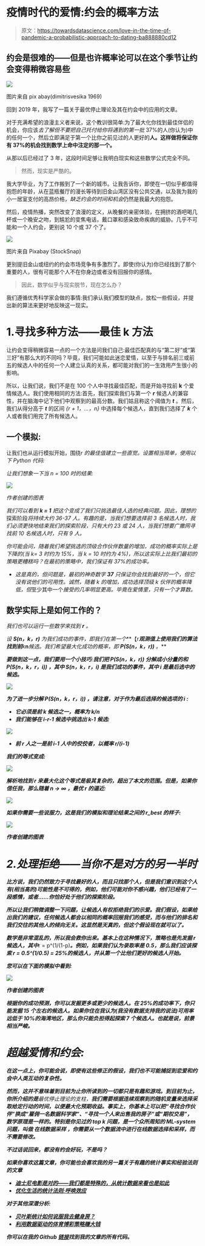 # 疫情时代的爱情:约会的概率方法

> 原文：<https://towardsdatascience.com/love-in-the-time-of-pandemic-a-probabilistic-approach-to-dating-ba888880cd12>

## 约会是很难的——但是也许概率论可以在这个季节让约会变得稍微容易些

![](img/5d4ce9011a492f41ac26e4530a188cb8.png)

图片来自 pix abay(dimitrisvesika 1969)

回到 2019 年，我写了一篇关于最优停止理论及其在约会中的应用的文章。

[](/probability-theory-and-the-optimal-dating-strategy-for-2018-2b75b26fb0b)  

对于充满希望的浪漫主义者来说，这个教训很简单:为了最大化你找到最佳伴侣的机会，你应该*去了解但不要把自己托付给你将遇到的第一批* 37%的人(你认为)中的任何一个，然后立即满足于第一个比你之前见过的人更好的**人。这样做将保证你有 37%的机会找到数学上命中注定的那一个。**

从那以后已经过了 3 年，这段时间足够让我明白现实和这些数学公式完全不同。

> 然而，现实是严酷的。

我大学毕业，为了工作搬到了一个新的城市。让我告诉你，即使在一切似乎都值得抱怨的年龄，从在蓝瓶餐厅的漫长等待到旧金山湾区没有公共交通，以及我为我的小一居室支付的高昂价格，*缺乏约会的时间和机会*仍然是我最大的抱怨。

然后，疫情热播，突然改变了浪漫的定义，从晚餐的亲密体验，在拥挤的酒吧喝几杯或一个晚安之吻，到尴尬的变焦电话，戴口罩和感染致命疾病的威胁。几乎不可能和一个人约会，更别说 10 个或 37 个了。

![](img/0912622d8ef95a3721076fe9f9580e7d.png)

图片来自 Pixabay (StockSnap)

更别提旧金山或纽约的约会市场竞争有多激烈了。即使(你认为)你已经找到了那个重要的人，很有可能那个人不在你身边或者没有回报你的感情。

> 因此，数学似乎与现实脱节，现在怎么办？

我们遵循优秀科学家会做的事情:我们承认我们模型的缺点，放松一些假设，并提出新的算法来更好地反映这一现实。

# 1.寻找多种方法——最佳 k 方法

让约会变得稍微容易一点的一个方法是问我们自己:最佳匹配真的与“第二好”或“第三好”有那么大的不同吗？毕竟，我们可能如此迷恋爱情，以至于与排名前三或前五的候选人中的任何一个人建立认真的关系，都可能对我们的一生效用产生很小的影响。

所以，让我们说，我们不是在 100 个人中寻找最佳匹配，而是开始寻找前 **k** 个爱情候选人。我们使用相同的方法:首先，我们探索我们与第一个 ***r*** 候选人的兼容性，并在脑海中记下他们中观察到的最高分数。我们姑且称这个阈值为 ***t*** 。然后，我们从得分高于 ***t*** 的区间 *{r + 1，…，n}* 中选择每个候选人，直到我们选择了 ***k*** 个人或者我们用完了所有候选人。

## **一个模拟:**

让我们也从运行模拟开始，围绕*r 的最佳值建立一些直觉。设置相当简单，使用以下 Python 代码:*

*让我们想象一下当 n = 100 时的结果:*

*![](img/d3201924cfee23464e9531684e394a72.png)*

*作者创建的图表*

*我们可以看到 ***k = 1*** 把这个变成了我们只挑选最佳人选的经典问题。因此，理想的*探索阶段*将持续大约 36-37 人。有趣的是，当我们想要选择前 3 名候选人时，我们必须更快地结束我们的探索阶段，只有大约 23 或 24 人，当我们想要广撒网寻找前 10 名候选人时，只有 9 人。*

*你可能会问，随着我们希望挑选的顶级合作伙伴数量的增加，成功的概率实际上是下降的(当 k= 3 时约为 15%，当 k = 10 时约为 4%)，所以这实际上比我们最初的策略更糟糕吗？在最初的策略中，我们保证有 37%的成功率。*

*   *这是真的，但问题是，最初的神奇数字 **37** 只保证你会找到最好的一个，但它没有说他们的可用性。诚然，随着 *k* 的增加，成功选择顶级 *k* 伙伴的概率降低，但*至少其中一个*接受的几率明显更高。毕竟在爱情里，只有一个才算数。*

## **数学实际上是如何工作的？**

*我们也可以运行一些数学来找到 ***r*** 。*

*设 **S(n，k，r)** 为我们成功的事件，即我们在第一个***【r***观测值上使用我们的算法找到前**k***n***候选。我们希望最大化成功的概率，即 **P(S(n，k，r))** 。***

***要做到这一点，我们要用一个小技巧:我们把 **P(S(n，k，r))** 分解成小分量的和 **P(S(n，k，r，i))** ，其中 **S(n，k，r，i)** 是我们成功的事件，其中 ***i*** 是最后选中的候选。***

***![](img/b42f48ec82cee8fbfda5160b74384a48.png)***

***为了进一步分解 **P(S(n，k，r，i))** ，请注意，对于作为最后选择的候选项的 ***i*** :***

*   ***它必须是前 ***k*** 候选之一，概率为 ***k/n******
*   ***我们能够在 ***i-r-1*** 候选中挑选出 ***k-1*** 候选:***

***![](img/08bfc57afd3df15fd0e6148599b394e8.png)***

*   ***前 ***r*** 人之一是前 ***i-1*** 人中的佼佼者，以概率 ***r/(i-1)******

***我们的等式变成:***

***![](img/e1e3eb96ed3c8bc768da5664641546f9.png)***

***解析地找到 ***r*** 来最大化这个等式是极其复杂的，超出了本文的范围。但是，如果你信任我，那么随着 ***n → ∞*** ，最优 ***r*** 的逼近:***

***![](img/74c976f01a67aa9626a2913323c28f16.png)***

***如果你需要一些说服力，这是我们的模拟和理论结果之间的 r_best 的样子:***

***![](img/71c766336a538907733fd28bf03dffdd.png)***

***作者创建的图表***

# ***2.处理拒绝——当你不是对方的另一半时***

***比方说，我们仍然致力于寻找最好的人，而且只找那个人，但是我们意识到这个人有(相当高的)可能性是不可得的，例如，他们可能对你不感兴趣，他们已经有了一段感情，或者……你恰好处于他们的探索阶段。***

***所以让我们稍微调整一下问题，让候选人有权拒绝我们的示爱。我们假设，如果给出我们的建议，任何候选人都会以相同的概率回报我们的感受，而与他们的排名和我们交往的其他人的倾向无关。这显然是天真的，但这个假设现在就可以了。***

***数学是非常混乱的，所以我会救你出来。基本上在这种情况下，策略也是先发掘 ***r*** 候选人，其中***r = p^(1/(1-p)***。例如，如果我们认为录取率是 0.5，那么我们应该探索 r = 0.5^(1/0.5) = 25%的候选人，并从第一个比他们更好的候选人开始。***

***您可以在下面的模拟中看到:***

***![](img/b05e281d349f1092cb24ffa988e0bb5d.png)***

***作者创建的图表***

***根据你的成功预测，你可以发掘更多或更少的候选人。在 25%的成功率下，你只能发掘 15 个左右的候选人。如果你住在我认为(我没有数据支持我的说法)可用率远低于 10%的海湾地区，那么你只能负担得起探索 7 个候选人。也就是说，前景相当严峻。***

# ***超越爱情和约会:***

***在这一点上，你可能会说，即使有这些修正的假设，我们也不可能捕捉到恋爱和约会中人类互动的复杂性。***

***然而，这并不意味着到目前为止你所读到的一切都只是有趣和游戏。到目前为止，你所介绍的是**最优停止理论的支柱，**我们需要根据连续观察到的随机变量来选择采取给定行动的时间，以便最大化预期收益。事实上，你基本上可以把“寻找合作伙伴”换成“雇佣一名数据科学家”、“寻找一个人来出售我的房子”或“期权交易”，数学原理是一样的。特别是你见过的 ***top k*** 问题，是一个众所周知的 ML-system 问题，叫做 ***在线数据采样*** ，你需要从一个数据流中进行在线数据选择和采样，而不需要修改。***

***不过话说回来，都没有约会好玩，不是吗？***

***如果你喜欢这篇文章，你可能也会喜欢我的另一篇关于有趣的统计事实和经验法则的文章***

*   ***[迪士尼电影是对的——我们都是特殊的，从统计数据来看也是如此](/disney-movies-were-right-we-are-all-special-and-statistically-so-3bb56e79ab71)***
*   ***[优化生活的统计法则:呼唤效应](/a-statistical-rule-to-optimize-your-life-the-lindys-effect-96d2c75b080d)***

***对于其他深潜分析:***

*   ***[贝叶斯统计如何说服我去健身房？](/how-bayesian-statistics-convinced-me-to-hit-the-gym-fa737b0a7ac)***
*   ***[利用数据驱动的体育博彩策略赚大钱](/making-big-bucks-with-a-data-driven-sports-betting-strategy-6c21a6869171)***

***你可以在我的 Github [链接](https://github.com/tuangauss/DataScienceProjects/blob/master/Python/optimal_dating.py)找到我的文章的所有代码。***